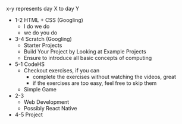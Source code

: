x-y represents day X to day Y

- 1-2 HTML + CSS (Googling)
  - I do we do
  - we do you do
- 3-4 Scratch (Googling)
  - Starter Projects
  - Build Your Project by Looking at Example Projects
  - Ensure to introduce all basic concepts of computing
- 5-1 CodeHS
  - Checkout exercises, if you can
    - complete the exercises without watching the videos, great
    - if the exercises are too easy, feel free to skip them
  - Simple Game
- 2-3
  - Web Development
  - Possibly React Native
- 4-5 Project
